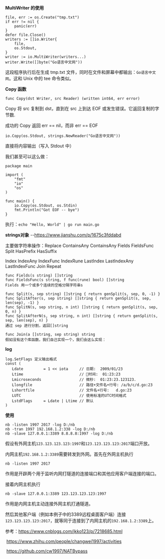 **MultiWriter 的使用**

```
file, err := os.Create("tmp.txt")
if err != nil {
    panic(err)
}
defer file.Close()
writers := []io.Writer{
	file,
	os.Stdout,
}
writer := io.MultiWriter(writers...)
writer.Write([]byte("Go语言中文网"))
```

这段程序执行后在生成 tmp.txt 文件，同时在文件和屏幕中都输出：`Go语言中文网`。这和 Unix 中的 tee 命令类似。

**Copy 函数**

```
func Copy(dst Writer, src Reader) (written int64, err error)
```

Copy 将 src 复制到 dst，直到在 src 上到达 EOF 或发生错误。它返回复制的字节数.

成功的 Copy 返回 err == nil，而非 err == EOF

```
io.Copy(os.Stdout, strings.NewReader("Go语言中文网"))
```

直接将内容输出（写入 Stdout 中）

我们甚至可以这么做：

```
package main

import (
	"fmt"
	"io"
	"os"
)

func main() {
	io.Copy(os.Stdout, os.Stdin)
	fmt.Println("Got EOF -- bye")
}
```

执行：`echo "Hello, World" | go run main.go`

**strings对象**      --<https://www.jianshu.com/p/1675c3fddabd>

主要做字符串操作：Replace   ContainsAny ContainsAny  Fields FieldsFunc Split  HasPrefix HasSuffix

Index  IndexAny  IndexFunc  IndexRune LastIndex LastIndexAny LastIndexFunc Join Repeat

```
func Fields(s string) []string
func FieldsFunc(s string, f func(rune) bool) []string
Fields 用一个或多个连续的空格分隔字符串s
```

```
func Split(s, sep string) []string { return genSplit(s, sep, 0, -1) }
func SplitAfter(s, sep string) []string { return genSplit(s, sep, len(sep), -1) }
func SplitN(s, sep string, n int) []string { return genSplit(s, sep, 0, n) }
func SplitAfterN(s, sep string, n int) []string { return genSplit(s, sep, len(sep), n) }
通过 sep 进行分割，返回[]string
```

```
func Join(a []string, sep string) string
假如没有这个库函数，我们自己实现一个，我们会这么实现：
```

**log**

```
log.SetFlags 定义输出格式
const (
   Ldate         = 1 << iota     // 日期:  2009/01/23
   Ltime                         // 时间:  01:23:23
   Lmicroseconds                 // 微秒:  01:23:23.123123.
   Llongfile                     // 路径+文件名+行号: /a/b/c/d.go:23
   Lshortfile                    // 文件名+行号:   d.go:23
   LUTC                          // 使用标准的UTC时间格式
   LstdFlags     = Ldate | Ltime // 默认
)
```

**使用**

```
nb -listen 1997 2017 -log D:/nb
nb -tran 1997 192.168.1.2:338 -log D:/nb
nb -slave 127.0.0.1:3389 8.8.8.8:1997 -log D:/nb
```

假设有外网主机`123.123.123.123:1997`和`123.123.123.123:2017`端口开放。

内网主机`192.168.1.2:3389`需要转发到外网。首先在外网主机执行

```
nb -listen 1997 2017
```

作用是开辟两个用于监听内网打隧道的连接端口和其他应用客户端连接的端口。

接着内网主机执行

```
nb -slave 127.0.0.1:3389 123.123.123.123:1997
```

作用是内网主机主动连接外网主机打通隧道。

然后其他客户端（例如本例子中的3389远程桌面客户端）连接`123.123.123.123:2017`，就等同于连接到了内网主机的`192.168.1.2:3389`上。



参考：<https://www.cnblogs.com/jkko123/p/7218685.html>

​           <https://www.zhihu.com/people/changwei1997/activities>

​         <https://github.com/cw1997/NATBypass>